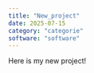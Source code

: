 ```yaml
---
title: "New_project"
date: 2025-07-15
category: "categorie"
software: "software"
---
```


Here is my new project!